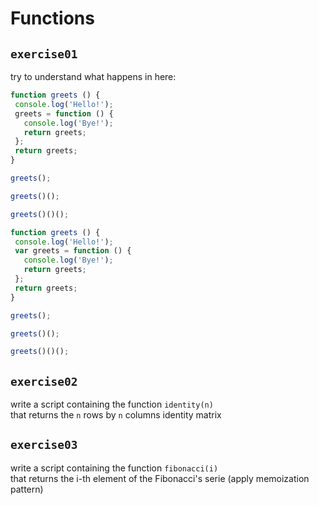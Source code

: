 # Functions

## `exercise01`

try to understand what happens in here:

```js
function greets () {
 console.log('Hello!');
 greets = function () {
   console.log('Bye!');
   return greets;
 };
 return greets;
}

greets();

greets()();

greets()()();
```

```js
function greets () {
 console.log('Hello!');
 var greets = function () {
   console.log('Bye!');
   return greets;
 };
 return greets;
}

greets();

greets()();

greets()()();
```

## `exercise02`

write a script containing the function `identity(n)`  
that returns the `n` rows by `n` columns identity matrix

## `exercise03`

write a script containing the function `fibonacci(i)`   
that returns the i-th element of the Fibonacci's serie (apply memoization pattern)

